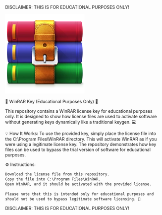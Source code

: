 DISCLAIMER: THIS IS FOR EDUCATIONAL PURPOSES ONLY!

![WWinRar.png](https://github.com/Stormzydaskid/WinRar-Key/blob/main/WinRAR.png)


🔐 WinRAR Key (Educational Purposes Only) 🔐

This repository contains a WinRAR license key for educational purposes only. It is designed to show how license files are used to activate software without generating keys dynamically like a traditional keygen. 💻

💡 How It Works: To use the provided key, simply place the license file into the C:\Program Files\WinRAR directory. This will activate WinRAR as if you were using a legitimate license key. The repository demonstrates how key files can be used to bypass the trial version of software for educational purposes.

⚙️ Instructions:

    Download the license file from this repository.
    Copy the file into C:\Program Files\WinRAR.
    Open WinRAR, and it should be activated with the provided license.

    Please note that this is intended only for educational purposes and should not be used to bypass legitimate software licensing. 🙏

DISCLAIMER: THIS IS FOR EDUCATIONAL PURPOSES ONLY!

